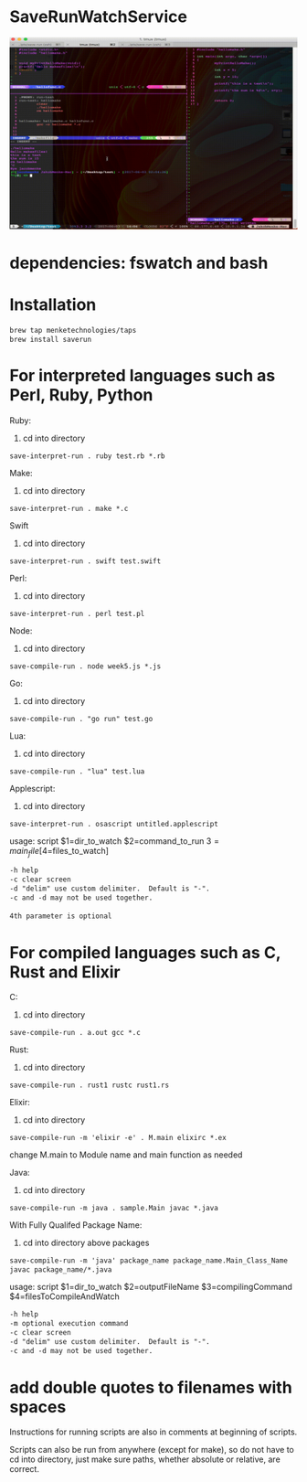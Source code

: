 # SaveRunWatchService

![example run](/example.gif?raw=true) <!-- .element width=100%" height="100%" -->

# dependencies: fswatch and bash

# Installation
```
brew tap menketechnologies/taps
brew install saverun
```

# For interpreted languages such as Perl, Ruby, Python
Ruby:
1. cd into directory
```
save-interpret-run . ruby test.rb *.rb
```
Make:
1. cd into directory
```
save-interpret-run . make *.c
```
Swift
1. cd into directory
```
save-interpret-run . swift test.swift
```
Perl:
1. cd into directory
```
save-interpret-run . perl test.pl
```
Node:
1. cd into directory
```
save-compile-run . node week5.js *.js
```
Go:
1. cd into directory
```
save-compile-run . "go run" test.go
```
Lua:
1. cd into directory
```
save-compile-run . "lua" test.lua
```
Applescript:
1. cd into directory
```
save-interpret-run . osascript untitled.applescript
```

usage:
	script $1=dir_to_watch $2=command_to_run $3=main_file [$4=files_to_watch]

	-h help
	-c clear screen
	-d "delim" use custom delimiter.  Default is "-".
	-c and -d may not be used together.

	4th parameter is optional

# For compiled languages such as C, Rust and Elixir
C:
1. cd into directory
```
save-compile-run . a.out gcc *.c
```
Rust:
1. cd into directory
```
save-compile-run . rust1 rustc rust1.rs 
```
Elixir:
1. cd into directory
```
save-compile-run -m 'elixir -e' . M.main elixirc *.ex 
```
change M.main to Module name and main function as needed

Java:
1. cd into directory
```
save-compile-run -m java . sample.Main javac *.java 
```
With Fully Qualifed Package Name:
1. cd into directory above packages
```
save-compile-run -m 'java' package_name package_name.Main_Class_Name javac package_name/*.java
```

usage:
	script $1=dir_to_watch $2=outputFileName $3=compilingCommand $4=filesToCompileAndWatch

	-h help
	-m optional execution command
	-c clear screen
	-d "delim" use custom delimiter.  Default is "-".
	-c and -d may not be used together.


# add double quotes to filenames with spaces

Instructions for running scripts are also in comments at beginning of scripts.

Scripts can also be run from anywhere (except for make), so do not have to cd into directory, just make sure paths, whether absolute or relative, are correct.


